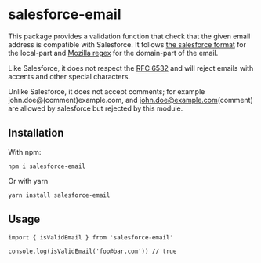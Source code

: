 # salesforce-email

This package provides a validation function that check that the given email address is compatible
with Salesforce.
It follows [the salesforce format][1] for the local-part and [Mozilla regex][2] for the domain-part of the email.

Like Salesforce, it does not respect the [RFC 6532](https://tools.ietf.org/html/rfc6532) and will reject emails with accents and other special characters.

Unlike Salesforce, it does not accept comments; for example john.doe@(comment)example.com, and john.doe@example.com(comment) are allowed by salesforce but rejected by this module.

## Installation

With npm:

    npm i salesforce-email

Or with yarn

    yarn install salesforce-email

## Usage

    import { isValidEmail } from 'salesforce-email'

    console.log(isValidEmail('foo@bar.com')) // true

[1]: https://help.salesforce.com/articleView?id=000001145&type=1
[2]: https://developer.mozilla.org/en-US/docs/Web/HTML/Element/input/email#Validation
